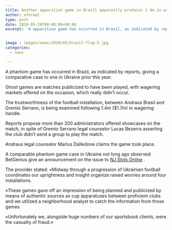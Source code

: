 ```yaml
---
title: Another apparition game in Brazil apparently produces 1 4m in wagers
author: xforeal 
type: post
date: 2020-05-20T00:00:00+00:00
excerpt: 'A apparition game has occurred in Brazil, as indicated by reports, giving a comparable case to one in Ukraine prior this year '


image : images/news/2020/05/brazil-flag-5.jpg
categories:
  - news

---
```

A phantom game has occurred in Brazil, as indicated by reports, giving a comparative case to one in Ukraine prior this year. 

Ghost games are matches publicized to have been played, with wagering markets offered on the occasion, which really didn&#8217;t occur. 

The trustworthiness of the football installation, between Andraus Brasil and Gremio Serrano, is being examined following 1.4m ($1.7m) in wagering handle. 

Reports propose more than 200 administrators offered showcases on the match, in spite of Gremio Serrano legal counselor Lucas Bezerra asserting the club didn&#8217;t send a group to play the match. 

Andraus legal counselor Marlus Dalledone claims the game took place. 

A comparable phantom game case in Ukraine not long ago observed BetGenius give an announcement on the issue to _[NJ Slots Online][1]_ . 

The provider stated: &#171;Midway through a progression of Ukrainian football coordinates our uprightness and insight organize raised worries around four installations. 

&#171;These games gave off an impression of being planned and publicized by means of authentic sources as cup apparatuses between proficient clubs and we utilized a neighborhood analyst to catch the information from those games. 

&#171;Unfortunately we, alongside huge numbers of our sportsbook clients, were the casualty of fraud.&#187;

 [1]: #